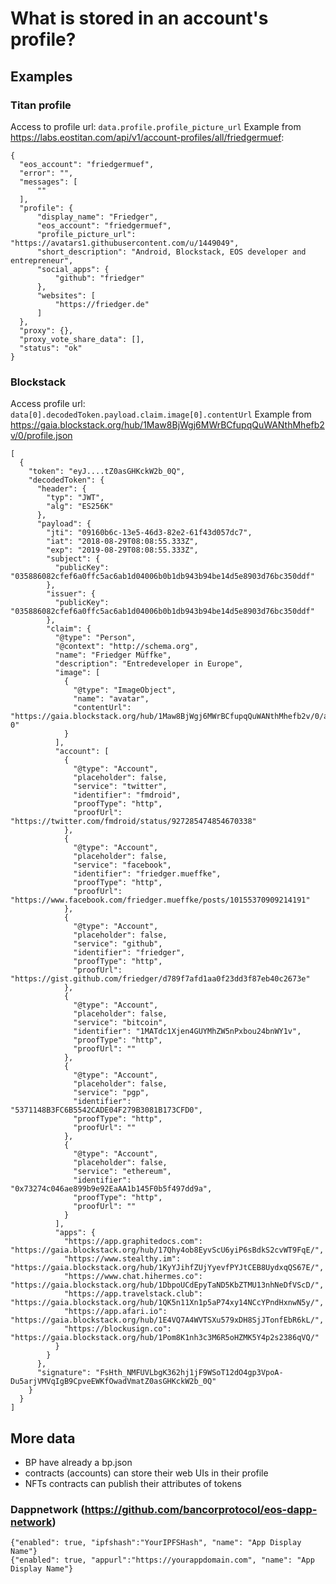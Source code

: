 # What is stored in an account's profile?
## Examples
### Titan profile
Access to profile url: `data.profile.profile_picture_url`
Example from https://labs.eostitan.com/api/v1/account-profiles/all/friedgermuef:

    {
      "eos_account": "friedgermuef",
      "error": "",
      "messages": [
          ""
      ],
      "profile": {
          "display_name": "Friedger",
          "eos_account": "friedgermuef",
          "profile_picture_url": "https://avatars1.githubusercontent.com/u/1449049",
          "short_description": "Android, Blockstack, EOS developer and entrepreneur",
          "social_apps": {
              "github": "friedger"
          },
          "websites": [
              "https://friedger.de"
          ]
      },
      "proxy": {},
      "proxy_vote_share_data": [],
      "status": "ok"
    }

### Blockstack
Access profile url: `data[0].decodedToken.payload.claim.image[0].contentUrl`
Example from https://gaia.blockstack.org/hub/1Maw8BjWgj6MWrBCfupqQuWANthMhefb2v/0/profile.json

    [
      {
        "token": "eyJ....tZ0asGHKckW2b_0Q",
        "decodedToken": {
          "header": {
            "typ": "JWT",
            "alg": "ES256K"
          },
          "payload": {
            "jti": "09160b6c-13e5-46d3-82e2-61f43d057dc7",
            "iat": "2018-08-29T08:08:55.333Z",
            "exp": "2019-08-29T08:08:55.333Z",
            "subject": {
              "publicKey": "035886082cfef6a0ffc5ac6ab1d04006b0b1db943b94be14d5e8903d76bc350ddf"
            },
            "issuer": {
              "publicKey": "035886082cfef6a0ffc5ac6ab1d04006b0b1db943b94be14d5e8903d76bc350ddf"
            },
            "claim": {
              "@type": "Person",
              "@context": "http://schema.org",
              "name": "Friedger Müffke",
              "description": "Entredeveloper in Europe",
              "image": [
                {
                  "@type": "ImageObject",
                  "name": "avatar",
                  "contentUrl": "https://gaia.blockstack.org/hub/1Maw8BjWgj6MWrBCfupqQuWANthMhefb2v/0/avatar-0"
                }
              ],
              "account": [
                {
                  "@type": "Account",
                  "placeholder": false,
                  "service": "twitter",
                  "identifier": "fmdroid",
                  "proofType": "http",
                  "proofUrl": "https://twitter.com/fmdroid/status/927285474854670338"
                },
                {
                  "@type": "Account",
                  "placeholder": false,
                  "service": "facebook",
                  "identifier": "friedger.mueffke",
                  "proofType": "http",
                  "proofUrl": "https://www.facebook.com/friedger.mueffke/posts/10155370909214191"
                },
                {
                  "@type": "Account",
                  "placeholder": false,
                  "service": "github",
                  "identifier": "friedger",
                  "proofType": "http",
                  "proofUrl": "https://gist.github.com/friedger/d789f7afd1aa0f23dd3f87eb40c2673e"
                },
                {
                  "@type": "Account",
                  "placeholder": false,
                  "service": "bitcoin",
                  "identifier": "1MATdc1Xjen4GUYMhZW5nPxbou24bnWY1v",
                  "proofType": "http",
                  "proofUrl": ""
                },
                {
                  "@type": "Account",
                  "placeholder": false,
                  "service": "pgp",
                  "identifier": "5371148B3FC6B5542CADE04F279B3081B173CFD0",
                  "proofType": "http",
                  "proofUrl": ""
                },
                {
                  "@type": "Account",
                  "placeholder": false,
                  "service": "ethereum",
                  "identifier": "0x73274c046ae899b9e92EaAA1b145F0b5f497dd9a",
                  "proofType": "http",
                  "proofUrl": ""
                }
              ],
              "apps": {
                "https://app.graphitedocs.com": "https://gaia.blockstack.org/hub/17Qhy4ob8EyvScU6yiP6sBdkS2cvWT9FqE/",
                "https://www.stealthy.im": "https://gaia.blockstack.org/hub/1KyYJihfZUjYyevfPYJtCEB8UydxqQS67E/",
                "https://www.chat.hihermes.co": "https://gaia.blockstack.org/hub/1DbpoUCdEpyTaND5KbZTMU13nhNeDfVScD/",
                "https://app.travelstack.club": "https://gaia.blockstack.org/hub/1QK5n11Xn1p5aP74xy14NCcYPndHxnwN5y/",
                "https://app.afari.io": "https://gaia.blockstack.org/hub/1E4VQ7A4WVTSXu579xDH8SjJTonfEbR6kL/",
                "https://blockusign.co": "https://gaia.blockstack.org/hub/1Pom8K1nh3c3M6R5oHZMK5Y4p2s2386qVQ/"
              }
            }
          },
          "signature": "FsHth_NMFUVLbgK362hj1jF9WSoT12dO4gp3VpoA-Du5arjVMVqIgB9CpveEWKfOwadVmatZ0asGHKckW2b_0Q"
        }
      }
    ]


## More data 
* BP have already a bp.json
* contracts (accounts) can store their web UIs in their profile
* NFTs contracts can publish their attributes of tokens

### Dappnetwork (https://github.com/bancorprotocol/eos-dapp-network)
    {"enabled": true, "ipfshash":"YourIPFSHash", "name": "App Display Name"}
    {"enabled": true, "appurl":"https://yourappdomain.com", "name": "App Display Name"}
    





